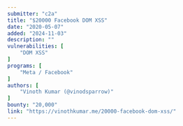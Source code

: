 ```yaml
---
submitter: "c2a"
title: "$20000 Facebook DOM XSS"
date: "2020-05-07"
added: "2024-11-03"
description: ""
vulnerabilities: [
    "DOM XSS"
]
programs: [
    "Meta / Facebook"
]
authors: [
    "Vinoth Kumar (@vinodsparrow)"
]
bounty: "20,000"
link: "https://vinothkumar.me/20000-facebook-dom-xss/"
---
```




